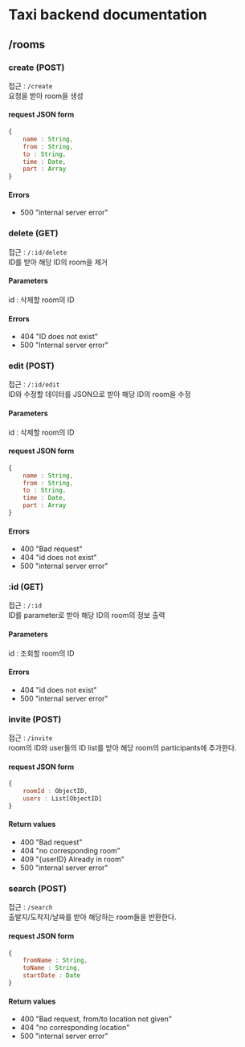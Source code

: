 # Taxi backend documentation
  
## /rooms
### create (POST)
접근 : `/create`  
요청을 받아 room을 생성
#### request JSON form
```javascript
{
    name : String,
    from : String,
    to : String,
    time : Date,
    part : Array
}
```
#### Errors
- 500 "internal server error"  

### delete (GET)
접근 : `/:id/delete`  
ID를 받아 해당 ID의 room을 제거
#### Parameters
id : 삭제할 room의 ID
#### Errors
- 404 "ID does not exist"
- 500 "Internal server error"  

### edit (POST)
접근 : `/:id/edit`  
ID와 수정할 데이터를 JSON으로 받아 해당 ID의 room을 수정
#### Parameters
id : 삭제할 room의 ID
#### request JSON form
```javascript
{
    name : String,
    from : String,
    to : String,
    time : Date,
    part : Array
}
```
#### Errors
- 400 "Bad request"
- 404 "id does not exist"
- 500 "internal server error"  

### :id (GET)
접근 : `/:id`  
ID를 parameter로 받아 해당 ID의 room의 정보 출력
#### Parameters
id : 조회할 room의 ID
#### Errors
- 404 "id does not exist"
- 500 "internal server error"  

### invite (POST)
접근 : `/invite`  
room의 ID와 user들의 ID list를 받아 해당 room의 participants에 추가한다.
#### request JSON form
```javascript
{
    roomId : ObjectID,
    users : List[ObjectID]
}
```
#### Return values
- 400 "Bad request"
- 404 "no corresponding room"
- 409 "{userID} Already in room"
- 500 "internal server error"  

### search (POST)
접근 : `/search`  
출발지/도착지/날짜를 받아 해당하는 room들을 반환한다.
#### request JSON form
```javascript
{
    fromName : String,
    toName : String, 
    startDate : Date
}
```
#### Return values
- 400 "Bad request, from/to location not given"
- 404 "no corresponding location"
- 500 "internal server error"  


